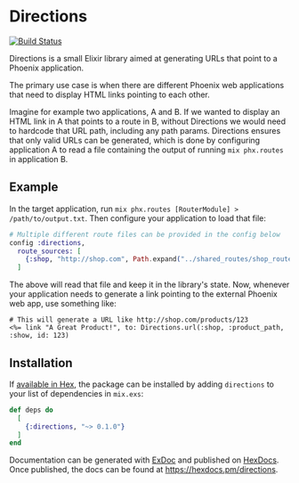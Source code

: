 # Directions

[![Build Status](https://github.com/Multiverse-io/directions/actions/workflows/ci.yml/badge.svg)](https://github.com/Multiverse-io/directions/actions)

Directions is a small Elixir library aimed at generating URLs that point to a Phoenix application.

The primary use case is when there are different Phoenix web applications that need to display HTML links pointing to each other.

Imagine for example two applications, A and B. If we wanted to display an HTML link in A that points to a route in B, without Directions we would need to hardcode that URL path, including any path params. Directions ensures that only valid URLs can be generated, which is done by configuring application A to read a file containing the output of running `mix phx.routes` in application B.

## Example

In the target application, run `mix phx.routes [RouterModule] > /path/to/output.txt`. Then configure your application to load that file:

```elixir
# Multiple different route files can be provided in the config below
config :directions,
  route_sources: [
    {:shop, "http://shop.com", Path.expand("../shared_routes/shop_routes.txt", __DIR__)}
  ]
```

The above will read that file and keep it in the library's state. Now, whenever your application needs to generate a link pointing to the external Phoenix web app, use something like:

```
# This will generate a URL like http://shop.com/products/123
<%= link "A Great Product!", to: Directions.url(:shop, :product_path, :show, id: 123)
```

## Installation

If [available in Hex](https://hex.pm/docs/publish), the package can be installed
by adding `directions` to your list of dependencies in `mix.exs`:

```elixir
def deps do
  [
    {:directions, "~> 0.1.0"}
  ]
end
```

Documentation can be generated with [ExDoc](https://github.com/elixir-lang/ex_doc)
and published on [HexDocs](https://hexdocs.pm). Once published, the docs can
be found at <https://hexdocs.pm/directions>.

